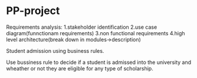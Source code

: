 # PP-project
Requirements analysis:
1.stakeholder identification
2.use case diagram(funnctionam requirements)
3.non functional requirements
4.high level architecture(break down in modules->description)

Student admission using business rules.

Use bussiness rule to decide if a student is admissed into the university and wheather or not they are eligible for any type of scholarship.
